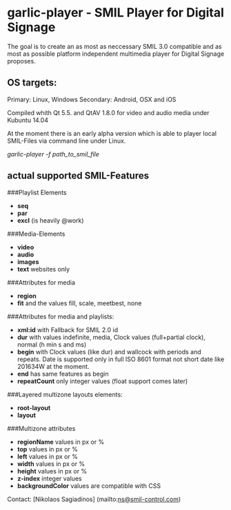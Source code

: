 # garlic-player - SMIL Player for Digital Signage

The goal is to create an as most as neccessary SMIL 3.0 compatible and as most as possible platform independent multimedia player for Digital Signage proposes.

## OS targets:

Primary: Linux, Windows
Secondary: Android, OSX and iOS

Compiled whith Qt 5.5. and QtAV 1.8.0 for video and audio media under Kubuntu 14.04

At the moment there is an early alpha version which is able to player local SMIL-Files via command line under Linux.

*garlic-player -f path_to_smil_file*

## actual supported SMIL-Features

###Playlist Elements
- **seq**
- **par**
- **excl** (is heavily @work)

###Media-Elements
- **video**
- **audio**
- **images**
- **text** websites only

###Attributes for media
- **region**
- **fit** and the values fill, scale, meetbest, none

###Attributes for media and playlists:
- **xml:id** with Fallback for SMIL 2.0 id
- **dur** with values indefinite, media, Clock values (full+partial clock),  normal (h min s and ms)
- **begin** with Clock values (like dur) and wallcock with periods and repeats. Date is supported only in full ISO 8601 format not short date like 201634W at the moment.
- **end** has same features as begin
- **repeatCount** only integer values (float support comes later)

###Layered multizone layouts elements:
- **root-layout**
- **layout**

###Multizone attributes
- **regionName** values in px or %
- **top** values in px or %
- **left** values in px or %
- **width** values in px or %
- **height** values in px or %
- **z-index** integer values
- **backgroundColor** values are compatible with CSS

Contact: [Nikolaos Sagiadinos] (mailto:ns@smil-control.com)

